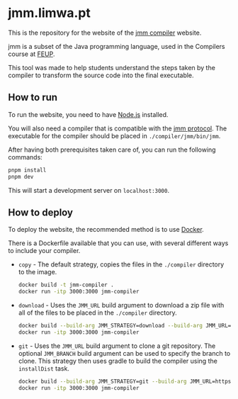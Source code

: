 # jmm.limwa.pt

This is the repository for the website of the [jmm compiler](https://jmm.limwa.pt) website.

jmm is a subset of the Java programming language, used in the Compilers course
at [FEUP](https://sigarra.up.pt/feup/pt/web_page.inicial).

This tool was made to help students understand the steps taken by the compiler to transform
the source code into the final executable.

## How to run

To run the website, you need to have [Node.js](https://nodejs.org/en/) installed.

You will also need a compiler that is compatible with the [jmm protocol](./PROTOCOL.md).
The executable for the compiler should be placed in `./compiler/jmm/bin/jmm`.

After having both prerequisites taken care of, you can run the following commands:

```bash
pnpm install
pnpm dev
```

This will start a development server on `localhost:3000`.

## How to deploy

To deploy the website, the recommended method is to use [Docker](https://www.docker.com/).

There is a Dockerfile available that you can use, with several different ways to include your compiler.

- `copy` - The default strategy, copies the files in the `./compiler` directory to the image.

  ```bash
  docker build -t jmm-compiler .
  docker run -itp 3000:3000 jmm-compiler
  ```

- `download` - Uses the `JMM_URL` build argument to download a zip file with all of the files to be placed in the `./compiler` directory.

   ```bash
   docker build --build-arg JMM_STRATEGY=download --build-arg JMM_URL=https://example.com/compiler.zip -t jmm-compiler .
   docker run -itp 3000:3000 jmm-compiler
   ```

- `git` - Uses the `JMM_URL` build argument to clone a git repository.
  The optional `JMM_BRANCH` build argument can be used to specify the branch to clone.
  This strategy then uses gradle to build the compiler using the `installDist` task.

   ```bash
   docker build --build-arg JMM_STRATEGY=git --build-arg JMM_URL=https://example.com/compiler.git -t jmm-compiler .
   docker run -itp 3000:3000 jmm-compiler
   ```
